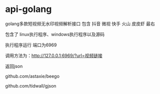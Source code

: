 # api-golang
golang多款短视频无水印视频解析接口
包含 抖音 微视 快手 火山 皮皮虾 最右

包含了 linux执行程序、windows执行程序以及源码

执行程序运行 端口为6969

调用方法为：http://127.0.0.1:6969/?url=视频链接

返回json

github.com/astaxie/beego

github.com/tidwall/gjson
